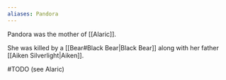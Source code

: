 ```yaml
---
aliases: Pandora
---
```

Pandora was the mother of [[Alaric]].

She was killed by a [[Bear#Black Bear|Black Bear]] along with her father [[Aiken Silverlight|Aiken]].

#TODO (see Alaric)